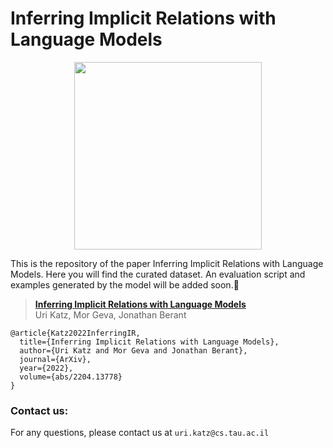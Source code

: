 # Inferring Implicit Relations with Language Models

<p align="center">
        <img src="https://raw.githubusercontent.com/katzurik/katzurik.github.io/main/images/figure_1_png.png" height="300">
</p>


This is the repository of the paper Inferring Implicit Relations with Language Models. Here you will find the curated dataset. An evaluation script and examples generated by the model will be added soon.:sauropod:

> [**Inferring Implicit Relations with Language Models**](https://arxiv.org/abs/2204.13778)<br/>
> Uri Katz, Mor Geva, Jonathan Berant<br/>

```
@article{Katz2022InferringIR,
  title={Inferring Implicit Relations with Language Models},
  author={Uri Katz and Mor Geva and Jonathan Berant},
  journal={ArXiv},
  year={2022},
  volume={abs/2204.13778}
}
```




### Contact us:
For any questions, please contact us at `uri.katz@cs.tau.ac.il`
